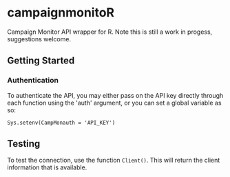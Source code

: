 # campaignmonitoR
Campaign Monitor API wrapper for R. Note this is still a work in progess, suggestions welcome.


## Getting Started

### Authentication
To authenticate the API, you may either pass on the API key directly through each function using the 'auth' argument, or you can set a global variable as so:

`Sys.setenv(CampMonauth = 'API_KEY')`

## Testing

To test the connection, use the function `Client()`. This will return the client information that is available.